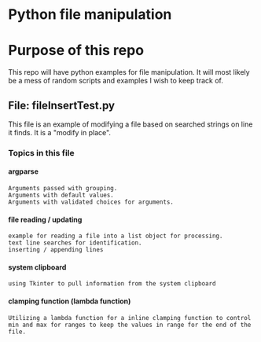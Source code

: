 Python file manipulation
========================

# Purpose of this repo
This repo will have python examples for file manipulation. It will most likely be a mess of random scripts and examples I wish to keep track of.

## File: fileInsertTest.py
This file is an example of modifying a file based on searched strings on line it finds. It is a "modify in place".

### Topics in this file
#### argparse
    Arguments passed with grouping.
    Arguments with default values.
    Arguments with validated choices for arguments.

#### file reading / updating
    example for reading a file into a list object for processing.
    text line searches for identification.
    inserting / appending lines

#### system clipboard
    using Tkinter to pull information from the system clipboard

#### clamping function (lambda function)
    Utilizing a lambda function for a inline clamping function to control min and max for ranges to keep the values in range for the end of the file.
